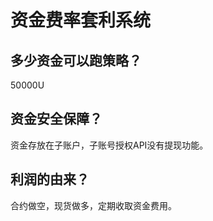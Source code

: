 # 资金费率套利系统


## 多少资金可以跑策略？

50000U



## 资金安全保障？ 

资金存放在子账户，子账号授权API没有提现功能。


## 利润的由来？

合约做空，现货做多，定期收取资金费用。
